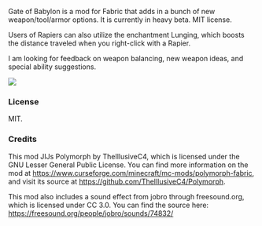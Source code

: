 
Gate of Babylon is a mod for Fabric that adds in a bunch of new weapon/tool/armor options. It is currently in heavy beta. MIT license. 

Users of Rapiers can also utilize the enchantment Lunging, which boosts the distance traveled when you right-click with a Rapier.

I am looking for feedback on weapon balancing, new weapon ideas, and special ability suggestions. 

![](https://i.imgur.com/QPCb6My.png)

### License

MIT.

### Credits
This mod JIJs Polymorph by TheIllusiveC4, which is licensed under the GNU Lesser General Public License. You can find more information on the mod at https://www.curseforge.com/minecraft/mc-mods/polymorph-fabric, and visit its source at https://github.com/TheIllusiveC4/Polymorph.

This mod also includes a sound effect from jobro through freesound.org, which is licensed under CC 3.0. You can find the source here: https://freesound.org/people/jobro/sounds/74832/
